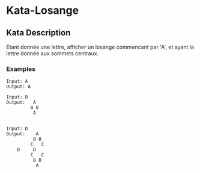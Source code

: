 # Kata-Losange

## Kata Description

Etant donnée une lettre, afficher un losange commencant par 'A', et ayant la lettre donnée aux sommets centraux.

### Examples
```
Input: A
Output: A

Input: B
Output:   A
         B B
          A


Input: D
Output:    A
          B B
         C   C
	D     D
         C   C
          B B
           A
```
